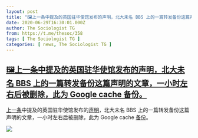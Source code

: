 ```yaml
---
layout: post
title: "🖼上一条中提及的英国驻华使馆发布的声明，北大未名 BBS 上的一篇转发备份这篇声明的文章，一小时左右后被删除，此为 Google cache 备份。"
date: 2020-06-29T16:30:01.000Z
author: The Sociologist TG
from: https://t.me/thesoc/358
tags: [ The Sociologist TG ]
categories: [ news, The Sociologist TG ]
---
```

<!--1593448201000-->
[🖼上一条中提及的英国驻华使馆发布的声明，北大未名 BBS 上的一篇转发备份这篇声明的文章，一小时左右后被删除，此为 Google cache 备份。](https://t.me/thesoc/358)
------

<div>
<p><a href="https://t.me/thesoc/357" target="_blank" rel="noopener" onclick="return confirm('Open this link?\n\n'+this.href);">上一条</a>中提及的英国驻华使馆发布的<a href="https://mp.weixin.qq.com/s?__biz=MzA3NDM4NjEyNA==&mid=2653745944&idx=1&sn=bbc7bbd8349b17f68a4dfa281dfd6c40&chksm=84d8ccbbb3af45ad9820a985623e20506413d081b0ebdc90d93215e92532fa315320c2e5e016&mpshare=1&scene=1&srcid=&sharer_sharetime=1593437518337&sharer_shareid=ea722641b3ed38dc7891bf9629dddbe1&exportkey=AglqhJomxCyvWQYjGkqIzyk%3D&pass_ticket=hO9UomiC%2Bnmu%2FxhlC%2FXMBcmfX1ficXJTekj2YBmwoWGiYEdA9RlgZ%2FEf%2B8wc1Xd2#rd" target="_blank" rel="noopener" onclick="return confirm('Open this link?\n\n'+this.href);">声明</a>，北大未名 BBS 上的一篇转发备份这篇声明的文章，一小时左右后被删除，此为 Google cache <a href="https://webcache.googleusercontent.com/search?q=cache:k39Ec-9fHzYJ:https://bbs.pku.edu.cn/v2/post-read.php%3Fbid%3D155%26threadid%3D17725149+&cd=1&hl=en&ct=clnk&gl=us" target="_blank" rel="noopener" onclick="return confirm('Open this link?\n\n'+this.href);">备份</a>。</p><img src="https://cdn5.telesco.pe/file/QXEpatVYJTmeSaieaCvXV9lZeFk8mff0em3N3YSKq8Ytp4NJ-tD4hc2dbyM84ogOWs-GLMgA1aWffYu98Q1pq73W8ENDrDyUCaO71vZFEsvRxHOaIbs6hKT2AYw8EUvc1Tym-_RVbTUdTPzt4ezdaHUJx1XadtHIIjcivafLgt-MMsrkHfewFX_-Ep4SQFrDhFZDJpssVmMi8Q2U6eelbYJTPz9_oQGU4_38wG4Q8mDY9y4bZTUQ3WV1d4yyoKPtHrCQ2rD4PIMNPlZplPYEKpHDdO9l-Ba2BvAkTbj_8N3jOJQ64QRu-FDO345NvsmTJMnXArZsa9iWN2V141knyQ.jpg" referrerpolicy="no-referrer">
</div>
